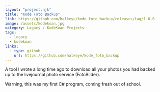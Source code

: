 ```yaml
---
layout: "project.njk"
title: "Kode Foto Backup"
link: https://github.com/halkeye/kode_foto_backup/releases/tag/1.0.0
image: /assets/kodekoan.jpg
category: Legacy / KodeKoan Projects
tags:
  - legacy
  - kodekoan
links:
  - type: github
    url: https://github.com/halkeye/kode_foto_backup
---
```


A tool I wrote a long time ago to download all your photos you had backed up to the livejournal photo service (FotoBilder).

Warning, this was my first C# program, coming fresh out of school.
